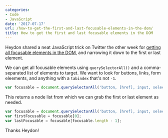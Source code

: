 ```yaml
---
categories:
- Code
- JavaScript
date: '2017-07-17'
url: /how-to-get-the-first-and-last-focusable-elements-in-the-dom/
title: How to get the first and last focusable elements in the DOM
---
```


Heydon shared a neat JavaScript trick on Twitter the other week for <a href="https://twitter.com/heydonworks/status/880773131287359488">getting all focusable elements in the DOM</a>, and narrowing it down to the first or last element.

We can get all focusable elements using <code>querySelectorAll()</code> and a comma-separated list of elements to target. We want to look for buttons, links, form eleements, and anything with a <code>tabindex</code> that's not <code>-1</code>.

```js
var focusable = document.querySelectorAll('button, [href], input, select, textarea, [tabindex]:not([tabindex="-1"])');
```

This returns a node list from which we can grab the first or last element as needed.

```js
var focusable = document.querySelectorAll('button, [href], input, select, textarea, [tabindex]:not([tabindex="-1"])');
var firstFocusable = focusable[0];
var lastFocusable = focusable[focusable.length - 1];
```

Thanks Heydon!